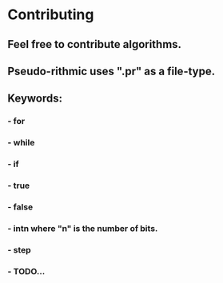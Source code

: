# Contributing
## Feel free to contribute algorithms.
## Pseudo-rithmic uses ".pr" as a file-type.

## Keywords:
### - for
### - while
### - if
### - true
### - false
### - intn where "n" is the number of bits.
### - step
### - TODO...
